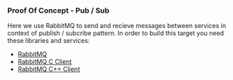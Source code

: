 ### Proof Of Concept - Pub / Sub
Here we use RabbitMQ to send and recieve messages between services in context of publish / subcribe pattern.
In order to build this target you need these libraries and services:   

  * [RabbitMQ](https://github.com/rabbitmq/rabbitmq-server) 
  * [RabbitMQ C Client](https://github.com/alanxz/rabbitmq-c)
  * [RabbitMQ C++ Client](https://github.com/alanxz/SimpleAmqpClient)
